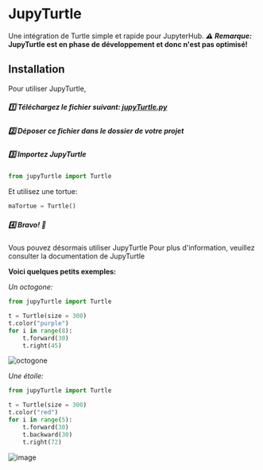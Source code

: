 # JupyTurtle

Une intégration de Turtle simple et rapide pour JupyterHub.
***⚠ Remarque:* JupyTurtle est en phase de développement et donc n'est pas optimisé!**

## Installation
Pour utiliser JupyTurtle,

##### 1️⃣ Téléchargez le fichier suivant: [jupyTurtle.py](https://raw.githubusercontent.com/Kan-A-Pesh/JupyTurtle/master/jupyTurtle.py)

##### 2️⃣ Déposer ce fichier dans le dossier de votre projet

##### 3️⃣ Importez JupyTurtle
```python
from jupyTurtle import Turtle
```
Et utilisez une tortue:
```python
maTortue = Turtle()
```

##### 4️⃣ Bravo! 🎉
Vous pouvez désormais utiliser JupyTurtle
Pour plus d'information, veuillez consulter la documentation de JupyTurtle

**Voici quelques petits exemples:**

*Un octogone:*
```python
from jupyTurtle import Turtle

t = Turtle(size = 300)
t.color("purple")
for i in range(8):
    t.forward(30)
    t.right(45)
```
![octogone](https://user-images.githubusercontent.com/74819837/156070386-340c9dff-dfe9-452b-8fc6-7f5b57187f4f.png)


*Une étoile:*
```python
from jupyTurtle import Turtle

t = Turtle(size = 300)
t.color("red")
for i in range(5):
    t.forward(30)
    t.backward(30)
    t.right(72)
```
![image](https://user-images.githubusercontent.com/74819837/156070551-eeeb072a-c563-49cd-a160-0df1b947b565.png)
